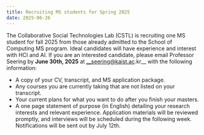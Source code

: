 ```yaml
---
title: Recruiting MS students for Spring 2025
date: 2025-06-26
---
```


The Collaborative Social Technologies Lab (CSTL) is recruiting one MS student for fall 2025 from those already admitted to the School of Computing MS program. Ideal candidates will have experience and interest with HCI and AI.
If you are an interested candidate, please email Professor Seering by **June 30th, 2025** at __seering@kaist.ac.kr__ with the following information:
- A copy of your CV, transcript, and MS application package.
- Any courses you are currently taking that are not listed on your transcript.
- Your current plans for what you want to do after you finish your masters.
- A one page statement of purpose (in English) detailing your research interests and relevant experience.
Application materials will be reviewed promptly, and interviews will be scheduled during the following week. Notifications will be sent out by July 12th.
